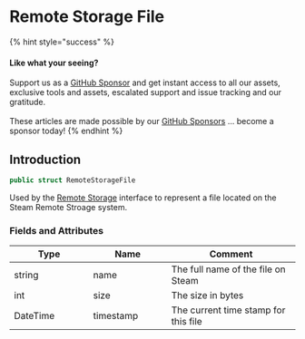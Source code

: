 # Remote Storage File

{% hint style="success" %}
#### Like what your seeing?

Support us as a [GitHub Sponsor](../../../../become-a-sponsor/) and get instant access to all our assets, exclusive tools and assets, escalated support and issue tracking and our gratitude.\
\
These articles are made possible by our [GitHub Sponsors](../../../../become-a-sponsor/) ... become a sponsor today!
{% endhint %}

## Introduction

```csharp
public struct RemoteStorageFile
```

Used by the [Remote Storage](../api/remotestorage.client.md) interface to represent a file located on the Steam Remote Stroage system.

### Fields and Attributes

<table><thead><tr><th width="187.56643368118847">Type</th><th width="173.82668241105068">Name</th><th width="375.82373346952215">Comment</th></tr></thead><tbody><tr><td>string</td><td>name</td><td>The full name of the file on Steam</td></tr><tr><td>int</td><td>size</td><td>The size in bytes</td></tr><tr><td>DateTime</td><td>timestamp</td><td>The current time stamp for this file</td></tr></tbody></table>

